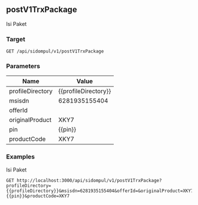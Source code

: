 ## postV1TrxPackage
Isi Paket

### Target
```
GET /api/sidompul/v1/postV1TrxPackage
```

### Parameters
Name | Value
--- | ---
profileDirectory|{{profileDirectory}}
msisdn|6281935155404
offerId|
originalProduct|XKY7
pin|{{pin}}
productCode|XKY7



### Examples
Isi Paket
```
GET http://localhost:3000/api/sidompul/v1/postV1TrxPackage?profileDirectory={{profileDirectory}}&msisdn=6281935155404&offerId=&originalProduct=XKY7&pin={{pin}}&productCode=XKY7
```

